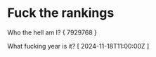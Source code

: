 # Fuck the rankings

Who the hell am I?
{ 7929768 }

What fucking year is it?
[ 2024-11-18T11:00:00Z ]
